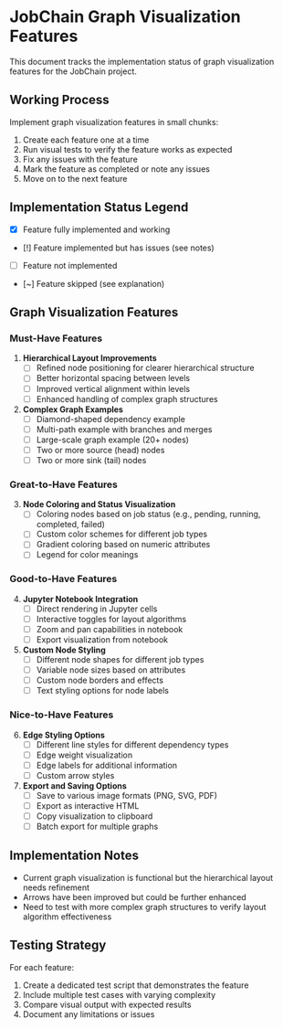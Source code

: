 # JobChain Graph Visualization Features

This document tracks the implementation status of graph visualization features for the JobChain project.

## Working Process

Implement graph visualization features in small chunks:
1) Create each feature one at a time
2) Run visual tests to verify the feature works as expected
3) Fix any issues with the feature
4) Mark the feature as completed or note any issues
5) Move on to the next feature

## Implementation Status Legend

- [x] Feature fully implemented and working
- [!] Feature implemented but has issues (see notes)
- [ ] Feature not implemented
- [~] Feature skipped (see explanation)

## Graph Visualization Features

### Must-Have Features

1. **Hierarchical Layout Improvements**
   - [ ] Refined node positioning for clearer hierarchical structure
   - [ ] Better horizontal spacing between levels
   - [ ] Improved vertical alignment within levels
   - [ ] Enhanced handling of complex graph structures

2. **Complex Graph Examples**
   - [ ] Diamond-shaped dependency example
   - [ ] Multi-path example with branches and merges
   - [ ] Large-scale graph example (20+ nodes)
   - [ ] Two or more source (head) nodes
   - [ ] Two or more sink (tail) nodes

### Great-to-Have Features

3. **Node Coloring and Status Visualization**
   - [ ] Coloring nodes based on job status (e.g., pending, running, completed, failed)
   - [ ] Custom color schemes for different job types
   - [ ] Gradient coloring based on numeric attributes
   - [ ] Legend for color meanings

### Good-to-Have Features

4. **Jupyter Notebook Integration**
   - [ ] Direct rendering in Jupyter cells
   - [ ] Interactive toggles for layout algorithms
   - [ ] Zoom and pan capabilities in notebook
   - [ ] Export visualization from notebook

5. **Custom Node Styling**
   - [ ] Different node shapes for different job types
   - [ ] Variable node sizes based on attributes
   - [ ] Custom node borders and effects
   - [ ] Text styling options for node labels

### Nice-to-Have Features

6. **Edge Styling Options**
   - [ ] Different line styles for different dependency types
   - [ ] Edge weight visualization
   - [ ] Edge labels for additional information
   - [ ] Custom arrow styles

7. **Export and Saving Options**
   - [ ] Save to various image formats (PNG, SVG, PDF)
   - [ ] Export as interactive HTML
   - [ ] Copy visualization to clipboard
   - [ ] Batch export for multiple graphs

## Implementation Notes

- Current graph visualization is functional but the hierarchical layout needs refinement
- Arrows have been improved but could be further enhanced
- Need to test with more complex graph structures to verify layout algorithm effectiveness

## Testing Strategy

For each feature:
1. Create a dedicated test script that demonstrates the feature
2. Include multiple test cases with varying complexity
3. Compare visual output with expected results
4. Document any limitations or issues
